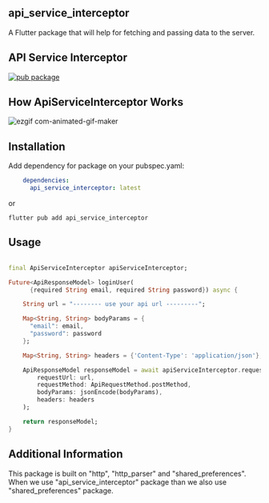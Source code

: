 ## api_service_interceptor

A Flutter package that will help for fetching and passing data to the server.

## API Service Interceptor

[![pub package](https://img.shields.io/pub/v/api_service_interceptor?include_prereleases)](https://pub.dartlang.org/packages/api_service_interceptor)

## How ApiServiceInterceptor Works

![ezgif com-animated-gif-maker](https://github.com/mirzamahmud/api_service_interceptor/assets/91328350/1b54a07f-8b72-4d80-b662-d5157c955fbe)

## Installation

Add dependency for package on your pubspec.yaml:

```yaml
    dependencies:
      api_service_interceptor: latest
```
or

```shell
flutter pub add api_service_interceptor
```

## Usage

```dart

final ApiServiceInterceptor apiServiceInterceptor;

Future<ApiResponseModel> loginUser(
      {required String email, required String password}) async {

    String url = "-------- use your api url ---------";

    Map<String, String> bodyParams = {
      "email": email,
      "password": password
    };

    Map<String, String> headers = {'Content-Type': 'application/json'};

    ApiResponseModel responseModel = await apiServiceInterceptor.requestToServer(
        requestUrl: url,
        requestMethod: ApiRequestMethod.postMethod,
        bodyParams: jsonEncode(bodyParams),
        headers: headers
    );

    return responseModel;
}

```
## Additional Information

This package is built on "http", "http_parser" and "shared_preferences". When we use "api_service_interceptor" package than we also use "shared_preferences" package.
